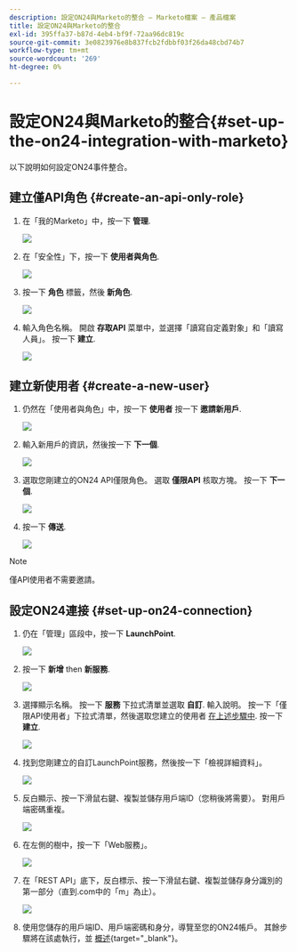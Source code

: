 ```yaml
---
description: 設定ON24與Marketo的整合 — Marketo檔案 — 產品檔案
title: 設定ON24與Marketo的整合
exl-id: 395ffa37-b87d-4eb4-bf9f-72aa96dc819c
source-git-commit: 3e0823976e8b837fcb2fdbbf03f26da48cbd74b7
workflow-type: tm+mt
source-wordcount: '269'
ht-degree: 0%

---
```


# 設定ON24與Marketo的整合{#set-up-the-on24-integration-with-marketo}

以下說明如何設定ON24事件整合。

## 建立僅API角色 {#create-an-api-only-role}

1. 在「我的Marketo」中，按一下 **管理**.

   ![](assets/set-up-the-on24-integration-with-marketo-1.png)

1. 在「安全性」下，按一下 **使用者與角色**.

   ![](assets/set-up-the-on24-integration-with-marketo-2.png)

1. 按一下 **角色** 標籤，然後 **新角色**.

   ![](assets/set-up-the-on24-integration-with-marketo-3.png)

1. 輸入角色名稱。 開啟 **存取API** 菜單中，並選擇「讀寫自定義對象」和「讀寫人員」。 按一下 **建立**.

   ![](assets/set-up-the-on24-integration-with-marketo-4.png)

## 建立新使用者 {#create-a-new-user}

1. 仍然在「使用者與角色」中，按一下 **使用者** 按一下 **邀請新用戶**.

   ![](assets/set-up-the-on24-integration-with-marketo-5.png)

1. 輸入新用戶的資訊，然後按一下 **下一個**.

   ![](assets/set-up-the-on24-integration-with-marketo-6.png)

1. 選取您剛建立的ON24 API僅限角色。 選取 **僅限API** 核取方塊。 按一下 **下一個**.

   ![](assets/set-up-the-on24-integration-with-marketo-7.png)

1. 按一下 **傳送**.

   ![](assets/set-up-the-on24-integration-with-marketo-8.png)

>[!NOTE]
>
>僅API使用者不需要邀請。

## 設定ON24連接 {#set-up-on24-connection}

1. 仍在「管理」區段中，按一下 **LaunchPoint**.

   ![](assets/set-up-the-on24-integration-with-marketo-9.png)

1. 按一下 **新增** then **新服務**.

   ![](assets/set-up-the-on24-integration-with-marketo-10.png)

1. 選擇顯示名稱。 按一下 **服務** 下拉式清單並選取 **自訂**. 輸入說明。 按一下「僅限API使用者」下拉式清單，然後選取您建立的使用者 [在上述步驟中](#create-a-new-user). 按一下 **建立**.

   ![](assets/set-up-the-on24-integration-with-marketo-11.png)

1. 找到您剛建立的自訂LaunchPoint服務，然後按一下「檢視詳細資料」。

   ![](assets/set-up-the-on24-integration-with-marketo-12.png)

1. 反白顯示、按一下滑鼠右鍵、複製並儲存用戶端ID（您稍後將需要）。 對用戶端密碼重複。

   ![](assets/set-up-the-on24-integration-with-marketo-13.png)

1. 在左側的樹中，按一下「Web服務」。

   ![](assets/set-up-the-on24-integration-with-marketo-14.png)

1. 在「REST API」底下，反白標示、按一下滑鼠右鍵、複製並儲存身分識別的第一部分（直到.com中的「m」為止）。

   ![](assets/set-up-the-on24-integration-with-marketo-15.png)

1. 使用您儲存的用戶端ID、用戶端密碼和身分，導覽至您的ON24帳戶。 其餘步驟將在該處執行，並 [概述](https://on24support.force.com/Support/s/article/Connect-Marketo-ON24-Connect-Data-Integration#Step6){target=&quot;_blank&quot;}。
